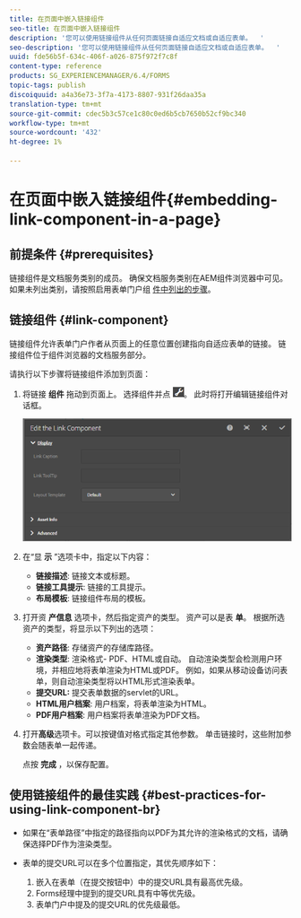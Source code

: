 ```yaml
---
title: 在页面中嵌入链接组件
seo-title: 在页面中嵌入链接组件
description: '您可以使用链接组件从任何页面链接自适应文档或自适应表单。  '
seo-description: '您可以使用链接组件从任何页面链接自适应文档或自适应表单。  '
uuid: fde56b5f-634c-406f-a026-875f972f7c8f
content-type: reference
products: SG_EXPERIENCEMANAGER/6.4/FORMS
topic-tags: publish
discoiquuid: a4a36e73-3f7a-4173-8807-931f26daa35a
translation-type: tm+mt
source-git-commit: cdec5b3c57ce1c80c0ed6b5cb7650b52cf9bc340
workflow-type: tm+mt
source-wordcount: '432'
ht-degree: 1%

---
```



# 在页面中嵌入链接组件{#embedding-link-component-in-a-page}

## 前提条件 {#prerequisites}

链接组件是文档服务类别的成员。 确保文档服务类别在AEM组件浏览器中可见。 如果未列出类别，请按照启用表单门户组 [件中列出的步骤](/help/forms/using/enabling-forms-portal-components.md)。

## 链接组件 {#link-component}

链接组件允许表单门户作者从页面上的任意位置创建指向自适应表单的链接。 链接组件位于组件浏览器的文档服务部分。

请执行以下步骤将链接组件添加到页面：

1. 将链接 **组件** 拖动到页面上。 选择组件并点 ![按cmppr](assets/cmppr.png)。 此时将打开编辑链接组件对话框。

   ![edit-link-component](assets/edit-link-component.png)

1. 在“显 **示** ”选项卡中，指定以下内容：

   * **链接描述**: 链接文本或标题。
   * **链接工具提示**: 链接的工具提示。
   * **布局模板**: 链接组件布局的模板。

1. 打开资 **产信息** 选项卡，然后指定资产的类型。 资产可以是表 **单**。 根据所选资产的类型，将显示以下列出的选项：

   * **资产路径**: 存储资产的存储库路径。
   * **渲染类型**: 渲染格式- PDF、HTML或自动。 自动渲染类型会检测用户环境，并相应地将表单渲染为HTML或PDF。 例如，如果从移动设备访问表单，则自动渲染类型将以HTML形式渲染表单。
   * **提交URL:**  提交表单数据的servlet的URL。
   * **HTML用户档案**: 用户档案，将表单渲染为HTML。
   * **PDF用户档案**: 用户档案将表单渲染为PDF文档。

1. 打开&#x200B;**高级**&#x200B;选项卡。可以按键值对格式指定其他参数。 单击链接时，这些附加参数会随表单一起传递。

   点按 **完成** ，以保存配置。

## 使用链接组件的最佳实践 {#best-practices-for-using-link-component-br}

* 如果在“表单路径”中指定的路径指向以PDF为其允许的渲染格式的文档，请确保选择PDF作为渲染类型。
* 表单的提交URL可以在多个位置指定，其优先顺序如下：

   1. 嵌入在表单（在提交按钮中）中的提交URL具有最高优先级。
   1. Forms经理中提到的提交URL具有中等优先级。
   1. 表单门户中提及的提交URL的优先级最低。


